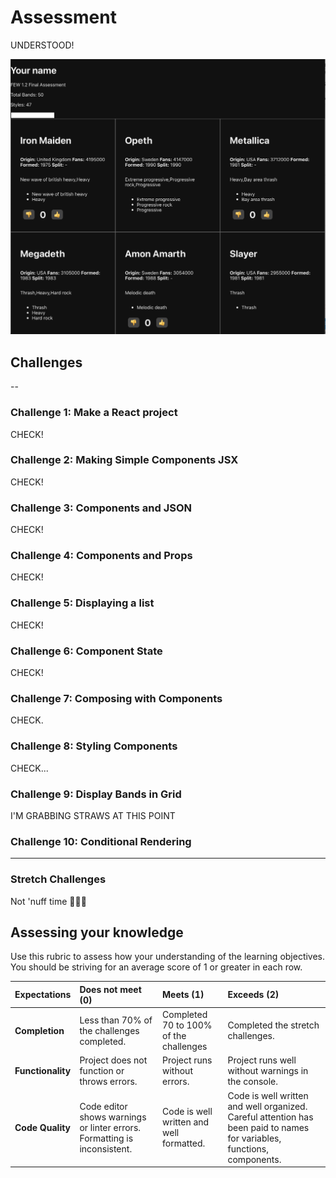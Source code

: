 # Assessment

UNDERSTOOD!

![Screen Shot](Screen-Shot.png)

## Challenges

--

### Challenge 1: Make a React project

CHECK!

### Challenge 2: Making Simple Components JSX

CHECK!

### Challenge 3: Components and JSON

CHECK!

### Challenge 4: Components and Props

CHECK!

### Challenge 5: Displaying a list

CHECK!

### Challenge 6: Component State

CHECK!

### Challenge 7: Composing with Components

CHECK.

### Challenge 8: Styling Components

CHECK...

### Challenge 9: Display Bands in Grid

I'M GRABBING STRAWS AT THIS POINT

### Challenge 10: Conditional Rendering

---

### Stretch Challenges

Not 'nuff time 🤷🏾‍♂️

## Assessing your knowledge

Use this rubric to assess how your understanding of the learning objectives. You should be striving for an average score of 1 or greater in each row.

| Expectations      | Does not meet (0)                                                        | Meets (1)                                | Exceeds (2)                                                                                                             |
| :---------------- | :----------------------------------------------------------------------- | :--------------------------------------- | :---------------------------------------------------------------------------------------------------------------------- |
| **Completion**    | Less than 70% of the challenges completed.                               | Completed 70 to 100% of the challenges   | Completed the stretch challenges.                                                                                       |
| **Functionality** | Project does not function or throws errors.                              | Project runs without errors.             | Project runs well without warnings in the console.                                                                      |
| **Code Quality**  | Code editor shows warnings or linter errors. Formatting is inconsistent. | Code is well written and well formatted. | Code is well written and well organized. Careful attention has been paid to names for variables, functions, components. |
